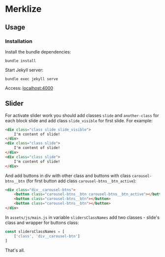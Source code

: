 # Merklize

## Usage

### Installation

Install the bundle dependencies:

```bundle install```

Start Jekyll server:

```bundle exec jekyll serve```

Access: <localhost:4000>

## Slider

For activate slider work you should add classes `slide` and `another-class` for each block slide and add class `slide_visible` for first slide. For example:

```html
<div class="class slide slide_visible">
    I'm content of slide!
</div>
<div class="class slide">
    I'm content of slide!
</div>
<div class="class slide">
    I'm content of slide!
</div>
```

And add buttons in div with other class and buttons with class `carousel-btns__btn` (for first button add class `carousel-btns__btn_active`):

```html
<div class="div__carousel-btns">
    <button class="carousel-btns__btn carousel-btns__btn_active"></button>
    <button class="carousel-btns__btn"></button>
    <button class="carousel-btns__btn"></button>
</div>
```

In `assets/js/main.js` in variable `slidersClassNames` add two classes - slide's class and wrapper for buttons class:

```javascript
const slidersClassNames = [
    ['class', 'div__carousel-btn']
]
```

That's all.
